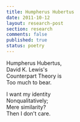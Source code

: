 ```yaml
---
title: Humpherus Hubertus
date: 2011-10-12
layout: research-post
section: research
comments: false
published: true
status: poetry
---
```


Humpherus Hubertus,\
David K. Lewis's\
Counterpart Theory is\
Too much to bear.

I want my identity\
Nonqualitatively;\
Mere similarity?\
Then I don't care.



